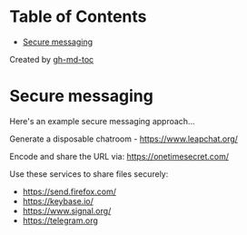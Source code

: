 
Table of Contents
=================

   * [Secure messaging](#secure-messaging)

Created by [gh-md-toc](https://github.com/ekalinin/github-markdown-toc)



# Secure messaging

Here's an example secure messaging approach...

Generate a disposable chatroom - https://www.leapchat.org/

Encode and share the URL via: https://onetimesecret.com/

Use these services to share files securely:

- https://send.firefox.com/
- https://keybase.io/
- https://www.signal.org/
- https://telegram.org